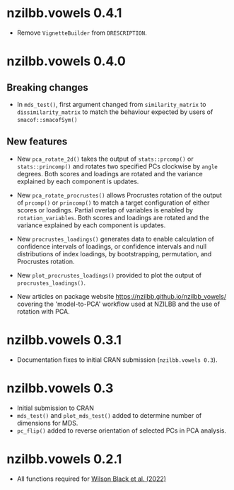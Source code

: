 # nzilbb.vowels 0.4.1

- Remove `VignetteBuilder` from `DRESCRIPTION`.

# nzilbb.vowels 0.4.0

## Breaking changes 

* In `mds_test()`, first argument changed from `similarity_matrix` to 
`dissimilarity_matrix` to match the behaviour expected by users of 
`smacof::smacofSym()`

## New features

* New `pca_rotate_2d()` takes the output of `stats::prcomp()` or 
`stats::princomp()` and rotates two specified PCs clockwise by `angle` degrees.
Both scores and loadings are rotated and the variance explained by each 
component is updates.

* New `pca_rotate_procrustes()` allows Procrustes rotation of the output of
`prcomp()` or `princomp()` to match a target configuration of either scores
or loadings. Partial overlap of variables is enabled by `rotation_variables`.
Both scores and loadings are rotated and the variance explained by each 
component is updates.

* New `procrustes_loadings()` generates data to enable calculation of
confidence intervals of loadings, or confidence intervals and null distributions
of index loadings, by bootstrapping, permutation, and Procrustes rotation.

* New `plot_procrustes_loadings()` provided to plot the output of 
`procrustes_loadings()`.

* New articles on package website <https://nzilbb.github.io/nzilbb_vowels/> 
covering the 'model-to-PCA' workflow used at NZILBB and the use of rotation with 
PCA.

# nzilbb.vowels 0.3.1

* Documentation fixes to initial CRAN submission (`nzilbb.vowels 0.3`).

# nzilbb.vowels 0.3

* Initial submission to CRAN
* `mds_test()` and `plot_mds_test()` added to determine number of dimensions for 
MDS.
* `pc_flip()` added to reverse orientation of selected PCs in PCA analysis.

# nzilbb.vowels 0.2.1

* All functions required for [Wilson Black et al. (2022)]( https://doi.org/10.1111/lnc3.12479)
